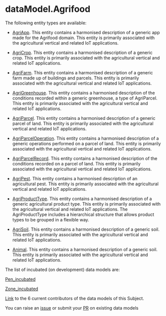 # dataModel.Agrifood


The following entity types are available:
- [AgriApp](https://smart-data-models.github.io/dataModel.Agrifood/AgriApp/README.md
). This entity contains a harmonised description of a generic app made for the
Agrifood domain. This entity is primarily associated with the agricultural
vertical and related IoT applications.


- [AgriCrop](https://smart-data-models.github.io/dataModel.Agrifood/AgriCrop/README.md
). This entity contains a harmonised description of a generic crop. This entity
is primarily associated with the agricultural vertical and related IoT
applications.


- [AgriFarm](https://smart-data-models.github.io/dataModel.Agrifood/AgriFarm/README.md
). This entity contains a harmonised description of a generic farm made up of
buildings and parcels. This entity is primarily associated with the
agricultural vertical and related IoT applications.


- [AgriGreenhouse](https://smart-data-models.github.io/dataModel.Agrifood/AgriGreenhouse/README.md
). This entity contains a harmonised description of the conditions recorded
within a generic greenhouse, a type of AgriParcel. This entity is primarily
associated with the agricultural vertical and related IoT applications.


- [AgriParcel](https://smart-data-models.github.io/dataModel.Agrifood/AgriParcel/README.md
). This entity contains a harmonised description of a generic parcel of land.
This entity is primarily associated with the agricultural vertical and
related IoT applications.


- [AgriParcelOperation](https://smart-data-models.github.io/dataModel.Agrifood/AgriParcelOperation/README.md
). This entity contains a harmonised description of a generic operations
performed on a parcel of land. This entity is primarily associated with the
agricultural vertical and related IoT applications.


- [AgriParcelRecord](https://smart-data-models.github.io/dataModel.Agrifood/AgriParcelRecord/README.md
). This entity contains a harmonised description of the conditions recorded on
a parcel of land. This entity is primarily associated with the agricultural
vertical and related IoT applications.


- [AgriPest](https://smart-data-models.github.io/dataModel.Agrifood/AgriPest/README.md
). This entity contains a harmonised description of an agricultural pest. This
entity is primarily associated with the agricultural vertical and related
IoT applications.


- [AgriProductType](https://smart-data-models.github.io/dataModel.Agrifood/AgriProductType/README.md
). This entity contains a harmonised description of a generic agricultural
product type. This entity is primarily associated with the agricultural
vertical and related IoT applications. The AgriProductType includes a
hierarchical structure that allows product types to be grouped in a flexible
way.


- [AgriSoil](https://smart-data-models.github.io/dataModel.Agrifood/AgriSoil/README.md
). This entity contains a harmonised description of a generic soil. This entity
is primarily associated with the agricultural vertical and related IoT
applications.


- [Animal](https://smart-data-models.github.io/dataModel.Agrifood/Animal/README.md
). This entity contains a harmonised description of a generic soil. This entity
is primarily associated with the agricultural vertical and related IoT
applications.



The list of incubated (on development) data models are:

[Pen_incubated](https://github.com/smart-data-models/dataModel.Agrifood/tree/master/Pen_incubated)

[Zone_incubated](https://github.com/smart-data-models/dataModel.Agrifood/tree/master/Zone_incubated)

[Link](https://smart-data-models.github.io/dataModel.Agrifood/CONTRIBUTORS.yaml) to the 6 current contributors of the data models of this Subject.

You can raise an [issue](https://github.com/smart-data-models/dataModel.Agrifood/issues) or submit your [PR](https://github.com/smart-data-models/dataModel.Agrifood/pulls) on existing data models


